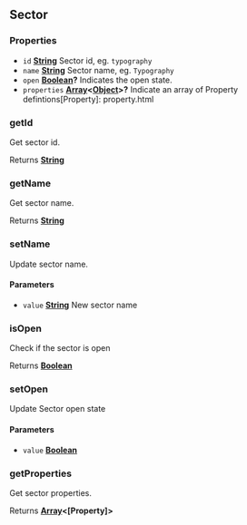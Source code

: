 <!-- Generated by documentation.js. Update this documentation by updating the source code. -->

## Sector



### Properties

*   `id` **[String][1]** Sector id, eg. `typography`
*   `name` **[String][1]** Sector name, eg. `Typography`
*   `open` **[Boolean][2]?** Indicates the open state.
*   `properties` **[Array][3]<[Object][4]>?** Indicate an array of Property defintions[Property]: property.html

### getId

Get sector id.

Returns **[String][1]** 

### getName

Get sector name.

Returns **[String][1]** 

### setName

Update sector name.

#### Parameters

*   `value` **[String][1]** New sector name

### isOpen

Check if the sector is open

Returns **[Boolean][2]** 

### setOpen

Update Sector open state

#### Parameters

*   `value` **[Boolean][2]** 

### getProperties

Get sector properties.

Returns **[Array][3]<[Property]>** 

[1]: https://developer.mozilla.org/docs/Web/JavaScript/Reference/Global_Objects/String

[2]: https://developer.mozilla.org/docs/Web/JavaScript/Reference/Global_Objects/Boolean

[3]: https://developer.mozilla.org/docs/Web/JavaScript/Reference/Global_Objects/Array

[4]: https://developer.mozilla.org/docs/Web/JavaScript/Reference/Global_Objects/Object
